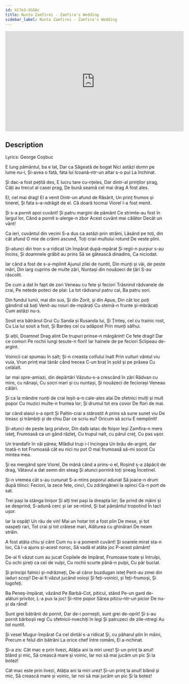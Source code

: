 ```yaml
---
id: kC7e3-VGXAc
title: Nunta Zamfirei - Zamfira's Wedding
sidebar_label: Nunta Zamfirei - Zamfira's Wedding
---
```


<iframe
  width="560"
  height="315"
  src="https://www.youtube.com/embed/kC7e3-VGXAc"
  title="YouTube video player"
  frameborder="0"
  allow="accelerometer; autoplay; clipboard-write; encrypted-media; gyroscope; picture-in-picture; web-share"
  referrerpolicy="strict-origin-when-cross-origin"
  allowfullscreen
></iframe>

## Description

Lyrics: George Coșbuc 

E lung pământul, ba e lat,
Dar ca Săgeată de bogat
Nici astăzi domn pe lume nu-i,
Și-avea o fată, fata lui
Icoană-ntr-un altar s-o pui
    La închinat.

Și dac-a fost pețită des,
E lucru tare cu-nțeles,
Dar dintr-al prinților șirag,
Câți au trecut al casei prag,
De bună seamă cel mai drag
    A fost ales.

El, cel mai drag! El a venit
Dintr-un afund de Răsărit,
Un prinț frumos și tinerel,
Și fata s-a-ndrăgit de el.
Că doară tocmai Viorel
    I-a fost menit.

Și s-a pornit apoi cuvânt!
Și patru margini de pământ
Ce strimte-au fost în largul lor,
Când a pornit s-alerge-n zbor
Acest cuvânt mai călător
    Decât un vânt!

Ca ieri, cuvântul din vecini
S-a dus ca astăzi prin străini,
Lăsând pe toți, din cât afund
O mie de crăimi ascund,
Toți craii multului rotund
    De veste plini.

Și-atunci din tron s-a ridicat
Un împărat după-mpărat
Și regii-n purpur s-au încins,
Și doamnele grăbit au prins
Să se gătească dinadins,
    Ca niciodat.

Iar când a fost de s-a-mplinit
Ajunul zilei de nuntit,
Din munți și văi, de peste mări,
Din larg cuprins de multe zări,
Nuntași din nouăzeci de țări
    S-au răscolit.

De cum a dat în fapt de zori
Veneau cu fete și feciori
Trăsnind rădvanele de crai,
Pe netede poteci de plai:
La tot rădvanul patru cai,
    Ba patru sori.

Din fundul lumii, mai din sus,
Și din Zorit, și din Apus,
Din cât loc poți gândind să bați
Venit-au roiuri de-mpărați
Cu stemă-n frunte și-mbrăcați
    Cum astăzi nu-s.

Sosit era bătrânul Grui
Cu Sanda și Rusanda lui,
Și Ținteș, cel cu trainic rost,
Cu Lia lui sosit a fost,
Și Bardeș cel cu adăpost
    Prin munți sâlhui.

Și alții, Doamne! Drag alint
De trupuri prinse-n mărgărint!
Ce fete dragi! Dar ce comori
Pe rochii lungi țesute-n flori!
Iar hainele de pe feciori
    Sclipeau de-argint.

Voinicii cai spumau în salt;
Și-n creasta coifului înalt
Prin vulturi vântul viu vuia,
Vrun prinț mai tânăr când trecea
C-un braț în șold și pe prăsea
    Cu celălalt.

Iar mai spre-amiazi, din depărtări
Văzutu-s-a crescând în zări
Rădvan cu mire, cu nănași,
Cu socri mari și cu nuntași,
Și nouăzeci de feciorași
    Veneau călări.

Și ca la mândre nunți de crai
Ieșit-a-n cale-ales alai
De sfetnici mulți și mult popor
Cu muzici multe-n fruntea lor;
Și drumul tot era covor
    De flori de mai.

Iar când alaiul s-a oprit
Și Paltin-crai a stărostit
A prins să sune sunet viu
De treasc și trâmbiți și de chiu
Dar ce scriu eu? Oricum să scriu
    E nemplinit!

Și-atunci de peste larg pridvor,
Din dalb iatac de foișor
Ieși Zamfira-n mers isteț,
Frumoasă ca un gând răzleț,
Cu trupul nalt, cu părul creț,
    Cu pas ușor.

Un trandafir în văi părea;
Mlădiul trup i-l încingea
Un brâu de-argint, dar toată-n tot
Frumoasă cât eu nici nu pot
O mai frumoasă să-mi socot
    Cu mintea mea.

Și ea mergând spre Viorel,
De mână când a prins-o el,
Roșind s-a zăpăcit de drag,
Vătavul a dat semn din steag
Și atunci porniră toți șireag
    Încetinel.

Și-n vremea cât s-au cununat
S-a-ntins poporul adunat
Să joace-n drum după tilinci:
Feciori, la zece fete, cinci,
Cu zdrângăneii la opinci
    Ca-n port de sat.

Trei pași la stânga linișor
Și alți trei pași la dreapta lor;
Se prind de mâini și se desprind,
S-adună cerc și iar se-ntind,
Și bat pământul tropotind
    În tact ușor.

Iar la ospăț! Un râu de vin!
Mai un hotar tot a fost plin
De mese, și tot oaspeți rari,
Tot crai și tot crăiese mari,
Alăturea cu ghinărari
    De neam străin.

A fost atâta chiu și cânt
Cum nu s-a pomenit cuvânt!
Și soarele mirat sta-n loc,
Că l-a ajuns și-acest noroc,
Să vadă el atâta joc
    P-acest pământ!

De-ai fi văzut cum au jucat
Copilele de împărat,
Frumoase toate și întrulpi,
Cu ochi șireți ca cei de vulpi,
Cu rochii scurte până-n pulpi,
    Cu păr buclat.

Și principi falnici și-ndrăzneți,
De-al căror buzdugan isteț
Perit-au zmei din iaduri scoși!
De-ai fi văzut jucând voioși
Și feți-voinici, și feți-frumoși,
    Și logofeți.

Ba Peneș-împărat, văzând
Pe Barbă-Cot, piticul, stând
Pe-un gard de-alături privitor,
L-a pus la joc! Și-ntre popor
Sărea piticu-ntr-un picior
    De nu-și da rând!

Sunt grei bătrânii de pornit,
Dar de-i pornești, sunt grei de-oprit!
Și s-au pornit bărboșii regi
Cu sfetnicii-nvechiți în legi
Și patruzeci de zile-ntregi
    Au tot nuntit.

Și vesel Mugur-împărat
Ca cel dintâi s-a ridicat
Și, cu păharul plin în mâini,
Precum e felul din bătrâni
La orice chef între români,
    El a-nchinat.

Și-a zis: Cât mac e prin livezi,
Atâția ani la miri urez!
Și-un prinț la anul! blând și mic,
Să crească mare și voinic,
Iar noi să mai jucăm un pic
    Și la botez!

Cât mac este prin livezi,
Atâția ani la miri urez!
Și-un prinț la anul! blând și mic,
Să crească mare și voinic,
Iar noi să mai jucăm un pic
    Și la botez!
